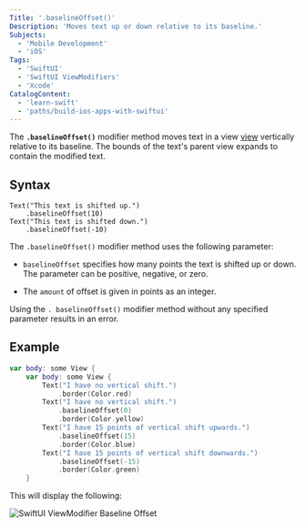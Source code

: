 ```yaml
---
Title: '.baselineOffset()'
Description: 'Moves text up or down relative to its baseline.'
Subjects:
  - 'Mobile Development'
  - 'iOS'
Tags:
  - 'SwiftUI'
  - 'SwiftUI ViewModifiers'
  - 'Xcode'
CatalogContent:
  - 'learn-swift'
  - 'paths/build-ios-apps-with-swiftui'
---
```


The **`.baselineOffset()`** modifier method moves text in a view [view](https://www.codecademy.com/resources/docs/swiftui/views) vertically relative to its baseline. The bounds of the text's parent view expands to contain the modified text.

## Syntax

```pseudo
Text("This text is shifted up.")
    .baselineOffset(10)
Text("This text is shifted down.")
    .baselineOffset(-10)
```

The `.baselineOffset()` modifier method uses the following parameter:

- `baselineOffset` specifies how many points the text is shifted up or down. The parameter can be positive, negative, or zero.

- The `amount` of offset is given in points as an integer.

Using the `. baselineOffset()` modifier method without any specified parameter results in an error.

## Example

```swift
var body: some View {
    var body: some View {
        Text("I have no vertical shift.")
            .border(Color.red)
        Text("I have no vertical shift.")
            .baselineOffset(0)
            .border(Color.yellow)
        Text("I have 15 points of vertical shift upwards.")
            .baselineOffset(15)
            .border(Color.blue)
        Text("I have 15 points of vertical shift downwards.")
            .baselineOffset(-15)
            .border(Color.green)
    }
```

This will display the following:

![SwiftUI ViewModifier Baseline Offset](https://raw.githubusercontent.com/Codecademy/docs/main/media/swiftui-viewmodifier-baselineoffset.png)
